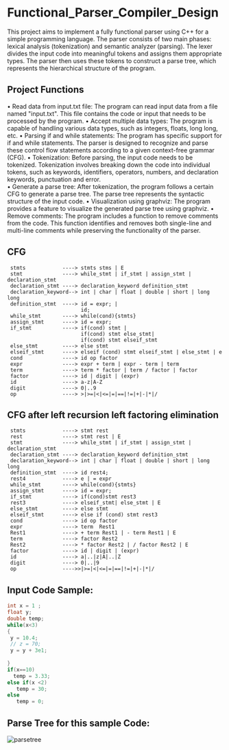 # Functional_Parser_Compiler_Design


This project aims to implement a fully functional parser using C++ for a simple programming language. The parser consists of two main phases: lexical analysis (tokenization) and semantic analyzer (parsing). The lexer divides the input code into meaningful tokens and assigns them appropriate types. The parser then uses these tokens to construct a parse tree, which represents the hierarchical structure of the program.

## Project Functions

•   Read data from input.txt file: The program can read input data from a file named 
"input.txt". This file contains the code or input that needs to be processed by the 
program. 
•    Accept multiple data types: The program is capable of handling various data types, 
such as integers, floats, long long, etc. 
•    Parsing if and while statements: The program has specific support for if and while 
statements. The parser is designed to recognize and parse these control flow statements 
according to a given context-free grammar (CFG). 
•    Tokenization: Before parsing, the input code needs to be tokenized. Tokenization 
involves breaking down the code into individual tokens, such as keywords, identifiers, 
operators, numbers, and declaration keywords, punctuation and error.  
•    Generate a parse tree: After tokenization, the program follows a certain CFG to 
generate a parse tree. The parse tree represents the syntactic structure of the input code. 
•    Visualization using graphviz: The program provides a feature to visualize the generated 
parse tree using graphviz. 
•    Remove comments: The program includes a function to remove comments from the 
code. This function identifies and removes both single-line and multi-line comments while 
preserving the functionality of the parser. 

## CFG 
     stmts            ----> stmts stms | E 
     stmt             ----> while_stmt | if_stmt | assign_stmt | declaration_stmt
     declaration_stmt ----> declaration_keyword definition_stmt
     declaration_keyword--> int | char | float | double | short | long long
     definition_stmt  ----> id = expr; |
                            id;
     while_stmt       ----> while(cond){stmts}
     assign_stmt      ----> id = expr;
     if_stmt          ----> if(cond) stmt |
                            if(cond) stmt else_stmt|
                            if(cond) stmt elseif_stmt
     else_stmt        ----> else stmt 
     elseif_stmt      ----> elseif (cond) stmt elseif_stmt | else_stmt | e
     cond             ----> id op factor 
     expr             ----> expr + term | expr - term | term
     term             ----> term * factor | term / factor | factor
     factor           ----> id | digit | (expr)
     id               ----> a-z|A-Z
     digit            ----> 0|..9
     op               ----> >|>=|<|<=|=|==|!=|+|-|*|/

## CFG after left recursion left factoring elimination
     stmts            ----> stmt rest
     rest             ----> stmt rest | E
     stmt             ----> while_stmt | if_stmt | assign_stmt | declaration_stmt
     declaration_stmt ----> declaration_keyword definition_stmt
     declaration_keyword--> int | char | float | double | short | long long
     definition_stmt  ----> id rest4;
     rest4            ----> e | = expr 
     while_stmt       ----> while(cond){stmts}
     assign_stmt      ----> id = expr;
     if_stmt          ----> if(cond)stmt rest3
     rest3            ----> elseif_stmt| else_stmt | E
     else_stmt        ----> else stmt
     elseif_stmt      ----> else if (cond) stmt rest3
     cond             ----> id op factor
     expr             ----> term  Rest1
     Rest1            ----> + term Rest1 | - term Rest1 | E
     term             ----> factor Rest2
     Rest2            ----> * factor Rest2 | / factor Rest2 | E
     factor           ----> id | digit | (expr)
     id               ----> a|..|z|A|..|Z
     digit            ----> 0|..|9
     op               ---->>|>=|<|<=|=|==|!=|+|-|*|/
## Input Code Sample: 
```c++
int x = 1 ;
float y;
double temp;
while(x<3)
{
 y = 10.4;
 // z = 70;
 y = y + 3e1;
 
}
if(x==10)
  temp = 3.33;
else if(x <2)
   temp = 30;
else
   temp = 0;
```
   
## Parse Tree for this sample Code:
![parsetree](https://github.com/Seifeldin-Ahmed/Functional_Parser_Compiler_Design/assets/120275931/2e6c6de5-c2b4-4433-a094-327a06544793)
